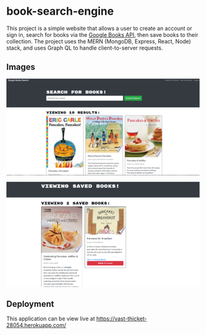 # book-search-engine
This project is a simple website that allows a user to create an account or sign in, search for books via the [Google Books API](https://developers.google.com/books), then save books to their collection. The project uses the MERN (MongoDB, Express, React, Node) stack, and uses Graph QL to handle client-to-server requests. 

## Images
![Search Screen](./readme_assets/books1.PNG?raw=true "Search Screen")

![Collection Screen](./readme_assets/books2.PNG?raw=true "Collection Screen")

## Deployment
This application can be view live at https://vast-thicket-28054.herokuapp.com/ 